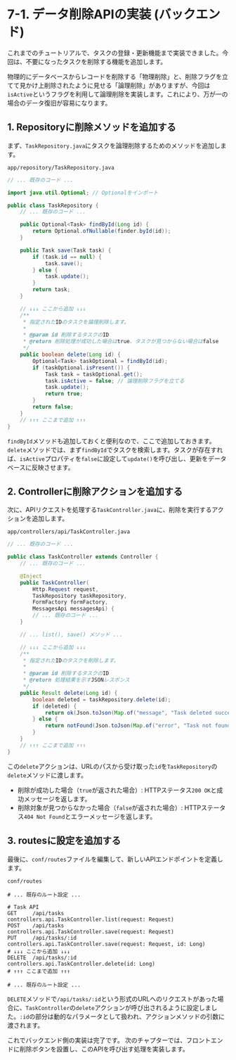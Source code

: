 # 7-1. データ削除APIの実装 (バックエンド)

これまでのチュートリアルで、タスクの登録・更新機能まで実装できました。今回は、不要になったタスクを削除する機能を追加します。

物理的にデータベースからレコードを削除する「物理削除」と、削除フラグを立てて見かけ上削除されたように見せる「論理削除」がありますが、今回は`isActive`というフラグを利用して論理削除を実装します。これにより、万が一の場合のデータ復旧が容易になります。

## 1. Repositoryに削除メソッドを追加する

まず、`TaskRepository.java`にタスクを論理削除するためのメソッドを追加します。

`app/repository/TaskRepository.java`
```java
// ... 既存のコード ...

import java.util.Optional; // Optionalをインポート

public class TaskRepository {
    // ... 既存のコード ...

    public Optional<Task> findById(Long id) {
        return Optional.ofNullable(finder.byId(id));
    }

    public Task save(Task task) {
        if (task.id == null) {
            task.save();
        } else {
            task.update();
        }
        return task;
    }

    // ↓↓↓ ここから追加 ↓↓↓
    /**
     * 指定されたIDのタスクを論理削除します。
     *
     * @param id 削除するタスクのID
     * @return 削除処理が成功した場合はtrue、タスクが見つからない場合はfalse
     */
    public boolean delete(Long id) {
        Optional<Task> taskOptional = findById(id);
        if (taskOptional.isPresent()) {
            Task task = taskOptional.get();
            task.isActive = false; // 論理削除フラグを立てる
            task.update();
            return true;
        }
        return false;
    }
    // ↑↑↑ ここまで追加 ↑↑↑
}
```

`findById`メソッドも追加しておくと便利なので、ここで追加しておきます。
`delete`メソッドでは、まず`findById`でタスクを検索します。タスクが存在すれば、`isActive`プロパティを`false`に設定して`update()`を呼び出し、更新をデータベースに反映させます。

## 2. Controllerに削除アクションを追加する

次に、APIリクエストを処理する`TaskController.java`に、削除を実行するアクションを追加します。

`app/controllers/api/TaskController.java`
```java
// ... 既存のコード ...

public class TaskController extends Controller {
    // ... 既存のコード ...

    @Inject
    public TaskController(
        Http.Request request,
        TaskRepository taskRepository,
        FormFactory formFactory,
        MessagesApi messagesApi) {
        // ... 既存のコード ...
    }

    // ... list(), save() メソッド ...

    // ↓↓↓ ここから追加 ↓↓↓
    /**
     * 指定されたIDのタスクを削除します。
     *
     * @param id 削除するタスクのID
     * @return 処理結果を示すJSONレスポンス
     */
    public Result delete(Long id) {
        boolean deleted = taskRepository.delete(id);
        if (deleted) {
            return ok(Json.toJson(Map.of("message", "Task deleted successfully.")));
        } else {
            return notFound(Json.toJson(Map.of("error", "Task not found.")));
        }
    }
    // ↑↑↑ ここまで追加 ↑↑↑
}
```

この`delete`アクションは、URLのパスから受け取った`id`を`TaskRepository`の`delete`メソッドに渡します。
- 削除が成功した場合（`true`が返された場合）: HTTPステータス`200 OK`と成功メッセージを返します。
- 削除対象が見つからなかった場合（`false`が返された場合）: HTTPステータス`404 Not Found`とエラーメッセージを返します。

## 3. routesに設定を追加する

最後に、`conf/routes`ファイルを編集して、新しいAPIエンドポイントを定義します。

`conf/routes`
```
# ... 既存のルート設定 ...

# Task API
GET     /api/tasks                  controllers.api.TaskController.list(request: Request)
POST    /api/tasks                  controllers.api.TaskController.save(request: Request)
PUT     /api/tasks/:id              controllers.api.TaskController.save(request: Request, id: Long)
# ↓↓↓ ここから追加 ↓↓↓
DELETE  /api/tasks/:id              controllers.api.TaskController.delete(id: Long)
# ↑↑↑ ここまで追加 ↑↑↑

# ... 既存のルート設定 ...
```

`DELETE`メソッドで`/api/tasks/:id`という形式のURLへのリクエストがあった場合に、`TaskController`の`delete`アクションが呼び出されるように設定しました。`:id`の部分は動的なパラメータとして扱われ、アクションメソッドの引数に渡されます。

これでバックエンド側の実装は完了です。
次のチャプターでは、フロントエンドに削除ボタンを設置し、このAPIを呼び出す処理を実装します。
